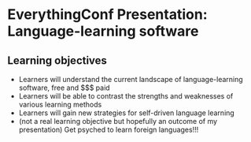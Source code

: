 # EverythingConf Presentation: Language-learning software

## Learning objectives
* Learners will understand the current landscape of language-learning software, free and $$$ paid
* Learners will be able to contrast the strengths and weaknesses of various learning methods
* Learners will gain new strategies for self-driven language learning
* (not a real learning objective but hopefully an outcome of my presentation) Get psyched to learn foreign languages!!!